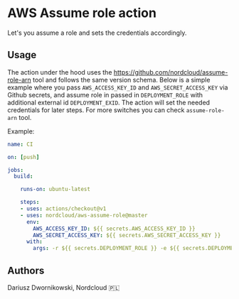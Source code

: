 # AWS Assume role action

Let's you assume a role and sets the credentials accordingly. 

## Usage

The action under the hood uses the https://github.com/nordcloud/assume-role-arn tool and follows the same version schema. Below is a simple example where you pass `AWS_ACCESS_KEY_ID` and `AWS_SECRET_ACCESS_KEY` via Github secrets, and assume role in passed in `DEPLOYMENT_ROLE` with additional external id `DEPLOYMENT_EXID`. The action will set the needed credentials for later steps. For more switches you can check `assume-role-arn` tool.

Example:

```yaml
name: CI

on: [push]

jobs:
  build:

    runs-on: ubuntu-latest

    steps:
    - uses: actions/checkout@v1
    - uses: nordcloud/aws-assume-role@master
      env: 
        AWS_ACCESS_KEY_ID: ${{ secrets.AWS_ACCESS_KEY_ID }}
        AWS_SECRET_ACCESS_KEY: ${{ secrets.AWS_SECRET_ACCESS_KEY }}
      with:
        args: -r ${{ secrets.DEPLOYMENT_ROLE }} -e ${{ secrets.DEPLOYMENT_EXID }}
```

## Authors

Dariusz Dwornikowski, Nordcloud 🇵🇱 